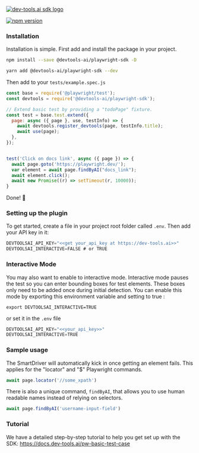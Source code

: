 [![dev-tools.ai sdk logo](https://docs.dev-tools.ai/img/logo.svg)](https://dev-tools.ai/)

[![npm version](https://badge.fury.io/js/@devtools-ai%2Fplaywright-sdk.svg)](https://badge.fury.io/js/@devtools-ai%2Fplaywright-sdk)

### Installation

Installation is simple. First add and install the package in your project.

```sh
npm install --save @devtools-ai/playwright-sdk -D
```

```sh
yarn add @devtools-ai/playwright-sdk --dev
```

Then add to your `tests/example.spec.js`

```js
const base = require('@playwright/test');
const devtools = require('@devtools-ai/playwright-sdk');

// Extend basic test by providing a "todoPage" fixture.
const test = base.test.extend({
  page: async ({ page }, use, testInfo) => {
    await devtools.register_devtools(page, testInfo.title);
    await use(page);
  },
});


test('Click on docs link', async ({ page }) => {
  await page.goto('https://playwright.dev/');
  var element = await page.findByAI("docs_link");
  await element.click();
  await new Promise((r) => setTimeout(r, 10000));
}
```

Done! 🎉

### Setting up the plugin

To get started, create a file in your project root folder called `.env`. Then add your API key in it:

```js
DEVTOOLSAI_API_KEY="<<get your_api_key at https://dev-tools.ai>>"
DEVTOOLSAI_INTERACTIVE=FALSE # or TRUE
```

### Interactive Mode

You may also want to enable to interactive mode. Interactive mode pauses the test so you can enter bounding boxes for test elements. These boxes only need to be added once during initial detection. You can enable this mode by exporting this environment variable and setting to true :

```
export DEVTOOLSAI_INTERACTIVE=TRUE
```

or set it in the `.env` file
```js
DEVTOOLSAI_API_KEY="<<your_api_key>>"
DEVTOOLSAI_INTERACTIVE=TRUE
```

### Sample usage

The SmartDriver will automatically kick in once getting an element fails. This applies for the "locator" and "$" Playwright commands.

```js
await page.locator('//some_xpath')
```

There is also a unique command, `findByAI`, that allows you to use human readable names instead of relying on selectors.

```js
await page.findByAI('username-input-field')
```

### Tutorial

We have a detailed step-by-step tutorial to help you get set up with the SDK: https://docs.dev-tools.ai/pw-basic-test-case
